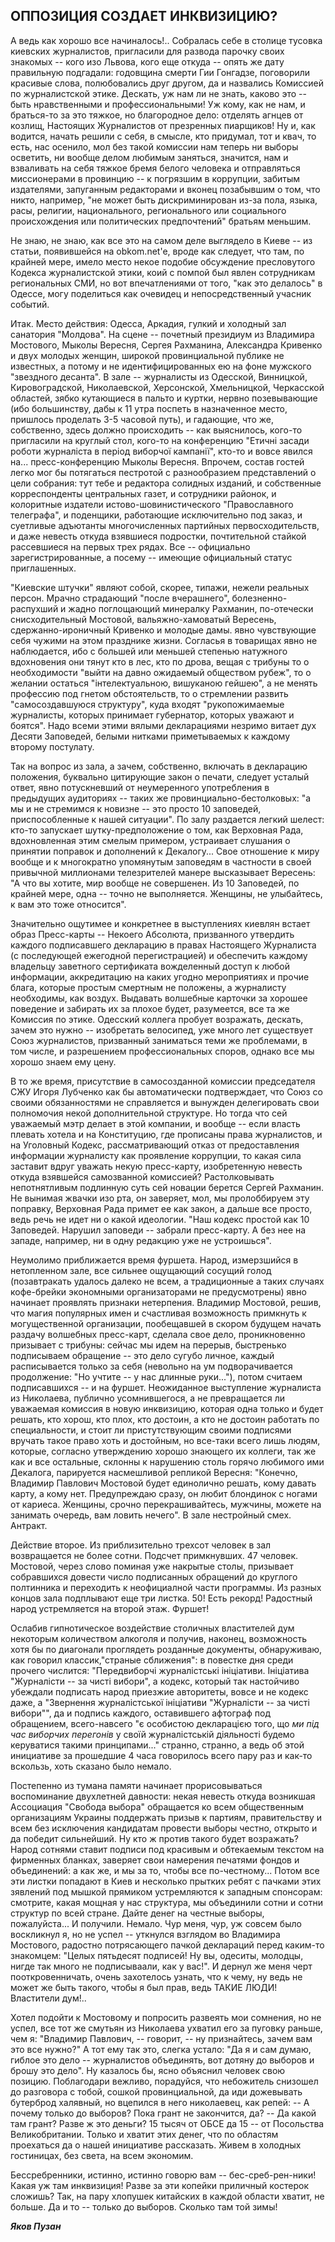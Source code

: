 ## **ОППОЗИЦИЯ СОЗДАЕТ ИНКВИЗИЦИЮ?**

А ведь как хорошо все начиналось!.. Собралась себе в столице тусовка киевских журналистов, пригласили для развода парочку своих знакомых -- кого изо Львова, кого еще откуда -- опять же дату правильную подгадали: годовщина смерти Гии Гонгадзе, поговорили красивые слова, полюбовались друг другом, да и назвались Комиссией по журналистской этике. Дескать, уж нам ли не знать, каково это -- быть нравственными и профессиональными! Уж кому, как не нам, и браться-то за это тяжкое, но благородное дело: отделять агнцев от козлищ, Настоящих Журналистов от презренных пиарщиков! Ну и, как водится, начать решили с себя, в смысле, кто придумал, тот и квач, то есть, нас осенило, мол без такой комиссии нам теперь ни выборы осветить, ни вообще делом любимым заняться, значится, нам и взваливать на себя тяжкое бремя белого человека и отправляться миссионерами в провинцию -- к погрязшим в коррупции, забитым издателями, запуганным редакторами и вконец позабывшим о том, что никто, например, "не может быть дискриминирован из-за пола, языка, расы, религии, национального, регионального или социального происхождения или политических предпочтений" братьям меньшим.

Не знаю, не знаю, как все это на самом деле выглядело в Киеве -- из статьи, появившейся на obkom.net'e, вроде как следует, что там, по крайней мере, имело место некое подобие обсуждение пресловутого Кодекса журналистской этики, коий с помпой был явлен сотрудникам региональных СМИ, но вот впечатлениями от того, "как это делалось" в Одессе, могу поделиться как очевидец и непосредственный учасник событий. 

Итак. Место действия: Одесса, Аркадия, гулкий и холодный зал санатория "Молдова". На сцене -- почетный президиум из Владимира Мостового, Мыколы Вересня, Сергея Рахманина, Александра Кривенко и двух молодых женщин, широкой провинциальной публике не известных, а потому и не идентифицированных ею на фоне мужского "звездного десанта". В зале -- журналисты из Одесской, Винницкой, Кировоградской, Николаевской, Херсонской, Хмельницкой, Черкасской областей, зябко кутающиеся в пальто и куртки, нервно позевывающие (ибо большинству, дабы к 11 утра поспеть в назначенное место, пришлось проделать 3-5 часовой путь), и гадающие, что же, собственно, здесь должно происходить -- как выяснилось, кого-то пригласили на круглый стол, кого-то на конференцию "Етичні засади роботи журналіста в період виборчої кампанії", кто-то и вовсе явился на... пресс-конференцию Мыколы Вересня. Впрочем, состав гостей легко мог бы потягаться пестротой с разнообразием представлений о цели собрания: тут тебе и редактора солидных изданий, и собственные корреспонденты центральных газет, и сотрудники районок, и колоритные издатели истово-шовинистического "Православного телеграфа", и поденщики, работающие исключительно под заказ, и суетливые адъютанты многочисленных партийных первосходительств, и даже невесть откуда взявшиеся подростки, почтительной стайкой рассевшиеся на первых трех рядах. Все -- официально зарегистрированные, а посему -- имеющие официальный статус приглашенных. 

"Киевские штучки" являют собой, скорее, типажи, нежели реальных персон. Мрачно страдающий "после вчерашнего", болезненно-распухший и жадно поглощающий минералку Рахманин, по-отечески снисходительный Мостовой, вальяжно-хамоватый Вересень, сдержанно-ироничный Кривенко и молодые дамы. явно чувствующие себя чужими на этом празднике жизни. Согласья в товарищах явно не наблюдается, ибо с большей или меньшей степенью натужного вдохновения они тянут кто в лес, кто по дрова, вещая с трибуны то о необходимости "выйти на давно ожидаемый обществом рубеж", то о желании остаться "інтелектуальною, вишуканою гейшею", а не менять профессию под гнетом обстоятельств, то о стремлении развить "самосоздавшуюся структуру", куда входят "рукопожимаемые журналисты, которых принимает губернатор, которых уважают и боятся". Надо всеми этими вялыми декларациями незримо витает дух Десяти Заповедей, белыми нитками приметываемых к каждому второму постулату. 

Так на вопрос из зала, а зачем, собственно, включать в декларацию положения, буквально цитирующие закон о печати, следует усталый ответ, явно потускневший от неумеренного употребления в предыдущих аудиториях -- таких же провинциально-бестолковых: "а мы и не стремимся к новизне -- это просто 10 заповедей, приспособленные к нашей ситуации". По залу раздается легкий шелест: кто-то запускает шутку-предположение о том, как Верховная Рада, вдохновленная этим смелым примером, устраивает слушания о принятии поправок и дополнений к Декалогу... Свое отношение к миру вообще и к многократно упомянутым заповедям в частности в своей привычной миллионами телезрителей манере высказывает Вересень: "А что вы хотите, мир вообще не совершенен. Из 10 Заповедей, по крайней мере, одна -- точно не выполняется. Женщины, не улыбайтесь, к вам это тоже относится". 

Значительно ощутимее и конкретнее в выступлениях киевлян встает образ Пресс-карты -- Некоего Абсолюта, призванного утвердить каждого подписавшего декларацию в правах Настоящего Журналиста (с последующей ежегодной перегистрацией) и обеспечить каждому владельцу заветного сертификата вожделенный доступ к любой информации, аккредитацию на каких угодно мероприятиях и прочие блага, которые простым смертным не положены, а журналисту необходимы, как воздух. Выдавать волшебные карточки за хорошее поведение и забирать их за плохое будет, разумеется, все та же Комиссия по этике. Одесский коллега пробует возражать, дескать, зачем это нужно -- изобретать велосипед, уже много лет существует Союз журналистов, призванный заниматься теми же проблемами, в том числе, и разрешением профессиональных споров, однако все мы хорошо знаем ему цену. 

В то же время, присутствие в самосозданной комиссии председателя СЖУ Игоря Лубченко как бы автоматически подтверждает, что Союз со своими обязанностями не справляется и вынужден делегировать свои полномочия некой дополнительной структуре. Но тогда что сей уважаемый мэтр делает в этой компании, и вообще -- если власть плевать хотела и на Конституцию, где прописаны права журналистов, и на Уголовный Кодекс, рассматривающий отказ от предоставления информации журналисту как проявление коррупции, то какая сила заставит вдруг уважать некую пресс-карту, изобретенную невесть откуда взявшейся самозванной комиссией? Растолковывать непотнятливым подлинную суть сей новации берется Сергей Рахманин. Не вынимая жвачки изо рта, он заверяет, мол, мы пролоббируем эту поправку, Верховная Рада примет ее как закон, а дальше все просто, ведь речь не идет ни о какой идеологии. "Наш кодекс простой как 10 Заповедей. Нарушил заповеди -- забрали пресс-карту. А без нее на западе, например, ни в одну редакцию уже не устроишься". 

Неумолимо приближается время фуршета. Народ, измерзшийся в нетопленном зале, все сильнее ощущающий сосущий голод (позавтракать удалось далеко не всем, а традиционные а таких случаях кофе-брейки экономными организаторами не предусмотрены) явно начинает проявлять признаки нетерпения. Владимир Мостовой, решив, что магия популярных имен и счастливая возможность примкнуть к могущественной организации, пообещавшей в скором будущем начать раздачу волшебных пресс-карт, сделала свое дело, проникновенно призывает с трибуны: сейчас мы идем на перерыв, быстренько подписываем обращение -- это дело сугубо личное, каждый расписывается только за себя (невольно на ум подворачивается продолжение: "Но учтите -- у нас длинные руки..."), потом считаем подписавшихся -- и на фуршет. Неожиданное выступление журналиста из Николаева, публично усомнившегося, а не превращается ли уважаемая комиссия в новую инквизицию, которая одна только и будет решать, кто хорош, кто плох, кто достоин, а кто не достоин работать по специальности, и стоит ли пристутствующим своими подписями вручать такое право хоть и достойным, но все-таки всего лишь людям, которые, согласно утверждению хорошо знающего их коллеги, так же как и все остальные, склонны к нарушению столь горячо любимого ими Декалога, парируется насмешливой репликой Вересня: "Конечно, Владимир Павлович Мостовой будет единолично решать, кому давать карту, а кому нет. Предупреждаю сразу, он любит блондинок с ногами от кариеса. Женщины, срочно перекрашивайтесь, мужчины, можете на занимать очередь, вам ловить нечего". В зале нестройный смех. Антракт.

Действие второе. Из приблизительно трехсот человек в зал возвращается не более сотни. Подсчет примкнувших. 47 человек. Мостовой, через слово поминая уже накрытые столы, призывает собравшихся довести число подписанных обращений до круглого полтинника и переходить к неофициалной части программы. Из разных концов зала подплывают еще три листка. 50! Есть рекорд! Радостный народ устремляется на второй этаж. Фуршет!

Ослабив гипнотическое воздействие столичных властителей дум некоторым количеством алкоголя и получив, наконец, возможность хотя бы по диагонали проглядеть розданные документы, обнаруживаю, как говорил классик,"страные сближения": в повестке дня среди прочего числится: "Передвиборчі журналістські ініціативи. Ініціатива "Журналісти -- за чисті вибори", а кодекс, который так настойчиво убеждали подписать народ приезжие авторитеты, вовсе и не кодекс даже, а "Звернення журналістської ініціативи "Журналісти -- за чисті вибори"", да и подпись каждого, оставившего афтограф под обращением, всего-навсего "є особистою декларацією того, що *ми під час виборчих перегонів* у своїй журналістській діяльності будемо керуватися такими принципами..." странно, странно, а ведь об этой инициативе за прошедшие 4 часа говорилось всего пару раз и как-то вскользь, хоть сказано было немало. 

Постепенно из тумана памяти начинает прорисовываться воспоминание двухлетней давности: некая невесть откуда возникшая Ассоциация "Свобода выбора" обращается ко всем общественным организациям Украины поддержать призыв к партиям, правительству и всем без исключения кандидатам провести выборы честно, открыто и да победит сильнейший. Ну кто ж против такого будет возражать? Народ сотнями ставит подписи под красивым и обтекаемым текстом на фирменных бланках, заверяет свои намерения печатями фондов и объединений: а как же, и мы за то, чтобы все по-честному... Потом все эти листки попадают в Киев и несколько прытких ребят с пачками этих зявлений под мышкой прямиком устремляются к западным спонсорам: смотрите, какая мощная у нас структура, мы объединили сотни и сотни структур по всей стране. Дайте денег на честные выборы, пожалуйста... И получили. Немало. Чур меня, чур, уж совсем было воскликнул я, но не успел -- уткнулся взглядом во Владимира Мостового, радостно потрясающего пачкой деклараций перед каким-то знакомцем: "Целых пятьдесят подписей! Ну вы, одеситы, молодцы, нигде так много не подписываали, как у вас!". И дернул же меня черт пооткровенничать, очень захотелось узнать, что к чему, ну ведь не может же быть такого, чтобы я был прав, ведь ТАКИЕ ЛЮДИ! Властители дум!.. 

Хотел подойти к Мостовому и попросить развеять мои сомнения, но не успел, все тот же смутьян из Николаева ухватил его за пуговку раньше, чем я: "Владимир Павлович, -- говорит, -- ну признайтесь, зачем вам это все нужно?" А тот ему так это, слегка устало: "Да я и сам думаю, гиблое это дело -- журналистов объединять, вот дотяну до выборов и брошу это дело". Ну казалось бы, ясно объяснил человек свою позицию. Поблагодари вежливо, порадуйся, что небожитель снизошел до разговора с тобой, сошкой провинциальной, да иди дожевывать бутерброд халявный, но вцепился в него николаевец, как репей: -- А почему только до выборов? Пока грант не закончится, да? -- Да какой там грант? Разве ж это деньги? 15 тысяч от ОБСЕ да 15 -- от Посольства Великобритании. Только и хватит этих денег, что по областям проехаться да о нашей инициативе рассказать. Живем в холодных гостиницах, без света, на всем экономим. 

Бессребренники, истинно, истинно говорю вам -- бес-среб-рен-ники! Какая уж там инквизиция! Разве за эти копейки приличный костерок сложишь? Так, на пару хлопушек китайских в каждой области хватит, не больше. Да и то -- только до выборов. Сколько там той зимы!

***Яков Пузан***

 